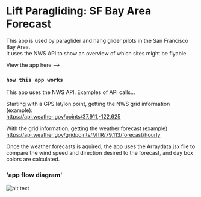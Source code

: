 # Lift Paragliding: SF Bay Area Forecast

This app is used by paraglider and hang glider pilots in the San Francisco Bay Area. <br>
It uses the NWS API to show an overview of which sites might be flyable.

View the app here -->

### `how this app works`

This app uses the NWS API. Examples of API calls...

Starting with a GPS lat/lon point, getting the NWS grid information (example):<br>
https://api.weather.gov/points/37.911,-122.625

With the grid information, getting the weather forecast (example)<br>
https://api.weather.gov/gridpoints/MTR/79,113/forecast/hourly

Once the weather forecasts is aquired, the app uses the Arraydata.jsx file to compare the wind speed and direction desired to the forecast, and day box colors are calculated.

### 'app flow diagram'

![alt text](https://github.com/gerrypez/weather/src/images/app_flowchart.png)
